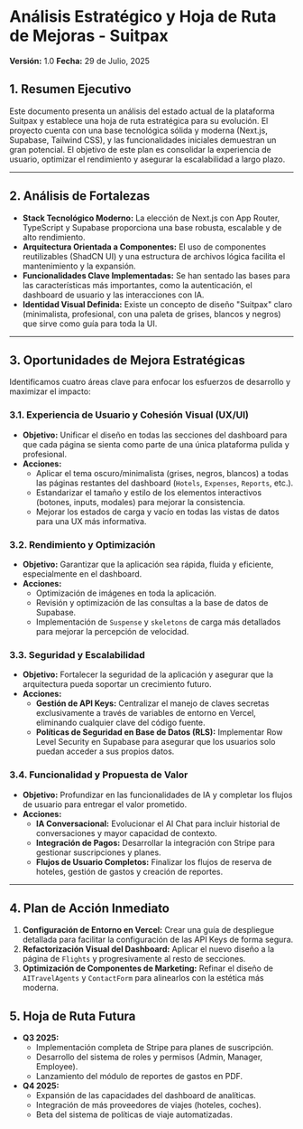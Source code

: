 # Análisis Estratégico y Hoja de Ruta de Mejoras - Suitpax

**Versión:** 1.0
**Fecha:** 29 de Julio, 2025

## 1. Resumen Ejecutivo

Este documento presenta un análisis del estado actual de la plataforma Suitpax y establece una hoja de ruta estratégica para su evolución. El proyecto cuenta con una base tecnológica sólida y moderna (Next.js, Supabase, Tailwind CSS), y las funcionalidades iniciales demuestran un gran potencial. El objetivo de este plan es consolidar la experiencia de usuario, optimizar el rendimiento y asegurar la escalabilidad a largo plazo.

---

## 2. Análisis de Fortalezas

- **Stack Tecnológico Moderno:** La elección de Next.js con App Router, TypeScript y Supabase proporciona una base robusta, escalable y de alto rendimiento.
- **Arquitectura Orientada a Componentes:** El uso de componentes reutilizables (ShadCN UI) y una estructura de archivos lógica facilita el mantenimiento y la expansión.
- **Funcionalidades Clave Implementadas:** Se han sentado las bases para las características más importantes, como la autenticación, el dashboard de usuario y las interacciones con IA.
- **Identidad Visual Definida:** Existe un concepto de diseño "Suitpax" claro (minimalista, profesional, con una paleta de grises, blancos y negros) que sirve como guía para toda la UI.

---

## 3. Oportunidades de Mejora Estratégicas

Identificamos cuatro áreas clave para enfocar los esfuerzos de desarrollo y maximizar el impacto:

### 3.1. Experiencia de Usuario y Cohesión Visual (UX/UI)
- **Objetivo:** Unificar el diseño en todas las secciones del dashboard para que cada página se sienta como parte de una única plataforma pulida y profesional.
- **Acciones:**
    - Aplicar el tema oscuro/minimalista (grises, negros, blancos) a todas las páginas restantes del dashboard (`Hotels`, `Expenses`, `Reports`, etc.).
    - Estandarizar el tamaño y estilo de los elementos interactivos (botones, inputs, modales) para mejorar la consistencia.
    - Mejorar los estados de carga y vacío en todas las vistas de datos para una UX más informativa.

### 3.2. Rendimiento y Optimización
- **Objetivo:** Garantizar que la aplicación sea rápida, fluida y eficiente, especialmente en el dashboard.
- **Acciones:**
    - Optimización de imágenes en toda la aplicación.
    - Revisión y optimización de las consultas a la base de datos de Supabase.
    - Implementación de `Suspense` y `skeletons` de carga más detallados para mejorar la percepción de velocidad.

### 3.3. Seguridad y Escalabilidad
- **Objetivo:** Fortalecer la seguridad de la aplicación y asegurar que la arquitectura pueda soportar un crecimiento futuro.
- **Acciones:**
    - **Gestión de API Keys:** Centralizar el manejo de claves secretas exclusivamente a través de variables de entorno en Vercel, eliminando cualquier clave del código fuente.
    - **Políticas de Seguridad en Base de Datos (RLS):** Implementar Row Level Security en Supabase para asegurar que los usuarios solo puedan acceder a sus propios datos.

### 3.4. Funcionalidad y Propuesta de Valor
- **Objetivo:** Profundizar en las funcionalidades de IA y completar los flujos de usuario para entregar el valor prometido.
- **Acciones:**
    - **IA Conversacional:** Evolucionar el AI Chat para incluir historial de conversaciones y mayor capacidad de contexto.
    - **Integración de Pagos:** Desarrollar la integración con Stripe para gestionar suscripciones y planes.
    - **Flujos de Usuario Completos:** Finalizar los flujos de reserva de hoteles, gestión de gastos y creación de reportes.

---

## 4. Plan de Acción Inmediato

1.  **Configuración de Entorno en Vercel:** Crear una guía de despliegue detallada para facilitar la configuración de las API Keys de forma segura.
2.  **Refactorización Visual del Dashboard:** Aplicar el nuevo diseño a la página de `Flights` y progresivamente al resto de secciones.
3.  **Optimización de Componentes de Marketing:** Refinar el diseño de `AITravelAgents` y `ContactForm` para alinearlos con la estética más moderna.

## 5. Hoja de Ruta Futura

- **Q3 2025:**
    - Implementación completa de Stripe para planes de suscripción.
    - Desarrollo del sistema de roles y permisos (Admin, Manager, Employee).
    - Lanzamiento del módulo de reportes de gastos en PDF.
- **Q4 2025:**
    - Expansión de las capacidades del dashboard de analíticas.
    - Integración de más proveedores de viajes (hoteles, coches).
    - Beta del sistema de políticas de viaje automatizadas.
